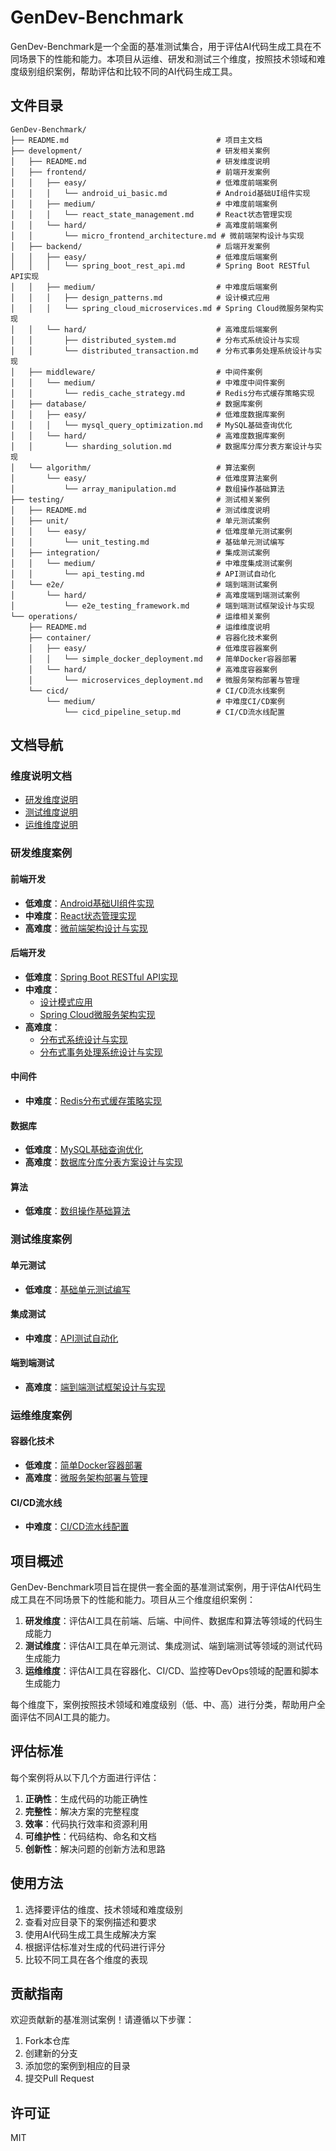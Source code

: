 # GenDev-Benchmark

GenDev-Benchmark是一个全面的基准测试集合，用于评估AI代码生成工具在不同场景下的性能和能力。本项目从运维、研发和测试三个维度，按照技术领域和难度级别组织案例，帮助评估和比较不同的AI代码生成工具。

## 文件目录

```
GenDev-Benchmark/
├── README.md                                 # 项目主文档
├── development/                              # 研发相关案例
│   ├── README.md                             # 研发维度说明
│   ├── frontend/                             # 前端开发案例
│   │   ├── easy/                             # 低难度前端案例
│   │   │   └── android_ui_basic.md           # Android基础UI组件实现
│   │   ├── medium/                           # 中难度前端案例
│   │   │   └── react_state_management.md     # React状态管理实现
│   │   └── hard/                             # 高难度前端案例
│   │       └── micro_frontend_architecture.md # 微前端架构设计与实现
│   ├── backend/                              # 后端开发案例
│   │   ├── easy/                             # 低难度后端案例
│   │   │   └── spring_boot_rest_api.md       # Spring Boot RESTful API实现
│   │   ├── medium/                           # 中难度后端案例
│   │   │   ├── design_patterns.md            # 设计模式应用
│   │   │   └── spring_cloud_microservices.md # Spring Cloud微服务架构实现
│   │   └── hard/                             # 高难度后端案例
│   │       ├── distributed_system.md         # 分布式系统设计与实现
│   │       └── distributed_transaction.md    # 分布式事务处理系统设计与实现
│   ├── middleware/                           # 中间件案例
│   │   └── medium/                           # 中难度中间件案例
│   │       └── redis_cache_strategy.md       # Redis分布式缓存策略实现
│   ├── database/                             # 数据库案例
│   │   ├── easy/                             # 低难度数据库案例
│   │   │   └── mysql_query_optimization.md   # MySQL基础查询优化
│   │   └── hard/                             # 高难度数据库案例
│   │       └── sharding_solution.md          # 数据库分库分表方案设计与实现
│   └── algorithm/                            # 算法案例
│       └── easy/                             # 低难度算法案例
│           └── array_manipulation.md         # 数组操作基础算法
├── testing/                                  # 测试相关案例
│   ├── README.md                             # 测试维度说明
│   ├── unit/                                 # 单元测试案例
│   │   └── easy/                             # 低难度单元测试案例
│   │       └── unit_testing.md               # 基础单元测试编写
│   ├── integration/                          # 集成测试案例
│   │   └── medium/                           # 中难度集成测试案例
│   │       └── api_testing.md                # API测试自动化
│   └── e2e/                                  # 端到端测试案例
│       └── hard/                             # 高难度端到端测试案例
│           └── e2e_testing_framework.md      # 端到端测试框架设计与实现
└── operations/                               # 运维相关案例
    ├── README.md                             # 运维维度说明
    ├── container/                            # 容器化技术案例
    │   ├── easy/                             # 低难度容器案例
    │   │   └── simple_docker_deployment.md   # 简单Docker容器部署
    │   └── hard/                             # 高难度容器案例
    │       └── microservices_deployment.md   # 微服务架构部署与管理
    └── cicd/                                 # CI/CD流水线案例
        └── medium/                           # 中难度CI/CD案例
            └── cicd_pipeline_setup.md        # CI/CD流水线配置
```

## 文档导航

### 维度说明文档
- [研发维度说明](development/README.md)
- [测试维度说明](testing/README.md)
- [运维维度说明](operations/README.md)

### 研发维度案例

#### 前端开发
- **低难度**：[Android基础UI组件实现](development/frontend/easy/android_ui_basic.md)
- **中难度**：[React状态管理实现](development/frontend/medium/react_state_management.md)
- **高难度**：[微前端架构设计与实现](development/frontend/hard/micro_frontend_architecture.md)

#### 后端开发
- **低难度**：[Spring Boot RESTful API实现](development/backend/easy/spring_boot_rest_api.md)
- **中难度**：
  - [设计模式应用](development/backend/medium/design_patterns.md)
  - [Spring Cloud微服务架构实现](development/backend/medium/spring_cloud_microservices.md)
- **高难度**：
  - [分布式系统设计与实现](development/backend/hard/distributed_system.md)
  - [分布式事务处理系统设计与实现](development/backend/hard/distributed_transaction.md)

#### 中间件
- **中难度**：[Redis分布式缓存策略实现](development/middleware/medium/redis_cache_strategy.md)

#### 数据库
- **低难度**：[MySQL基础查询优化](development/database/easy/mysql_query_optimization.md)
- **高难度**：[数据库分库分表方案设计与实现](development/database/hard/sharding_solution.md)

#### 算法
- **低难度**：[数组操作基础算法](development/algorithm/easy/array_manipulation.md)

### 测试维度案例

#### 单元测试
- **低难度**：[基础单元测试编写](testing/unit/easy/unit_testing.md)

#### 集成测试
- **中难度**：[API测试自动化](testing/integration/medium/api_testing.md)

#### 端到端测试
- **高难度**：[端到端测试框架设计与实现](testing/e2e/hard/e2e_testing_framework.md)

### 运维维度案例

#### 容器化技术
- **低难度**：[简单Docker容器部署](operations/container/easy/simple_docker_deployment.md)
- **高难度**：[微服务架构部署与管理](operations/container/hard/microservices_deployment.md)

#### CI/CD流水线
- **中难度**：[CI/CD流水线配置](operations/cicd/medium/cicd_pipeline_setup.md)

## 项目概述

GenDev-Benchmark项目旨在提供一套全面的基准测试案例，用于评估AI代码生成工具在不同场景下的性能和能力。项目从三个维度组织案例：

1. **研发维度**：评估AI工具在前端、后端、中间件、数据库和算法等领域的代码生成能力
2. **测试维度**：评估AI工具在单元测试、集成测试、端到端测试等领域的测试代码生成能力
3. **运维维度**：评估AI工具在容器化、CI/CD、监控等DevOps领域的配置和脚本生成能力

每个维度下，案例按照技术领域和难度级别（低、中、高）进行分类，帮助用户全面评估不同AI工具的能力。

## 评估标准

每个案例将从以下几个方面进行评估：

1. **正确性**：生成代码的功能正确性
2. **完整性**：解决方案的完整程度
3. **效率**：代码执行效率和资源利用
4. **可维护性**：代码结构、命名和文档
5. **创新性**：解决问题的创新方法和思路

## 使用方法

1. 选择要评估的维度、技术领域和难度级别
2. 查看对应目录下的案例描述和要求
3. 使用AI代码生成工具生成解决方案
4. 根据评估标准对生成的代码进行评分
5. 比较不同工具在各个维度的表现

## 贡献指南

欢迎贡献新的基准测试案例！请遵循以下步骤：

1. Fork本仓库
2. 创建新的分支
3. 添加您的案例到相应的目录
4. 提交Pull Request

## 许可证

MIT